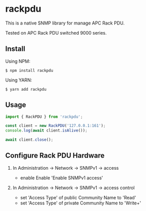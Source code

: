 # rackpdu

This is a native SNMP library for manage APC Rack PDU.

Tested on APC Rack PDU switched 9000 series.

## Install

Using NPM:
```
$ npm install rackpdu
```

Using YARN:
```
$ yarn add rackpdu
```

## Usage
```ts
import { RackPDU } from 'rackpdu';

const client = new RackPDU('127.0.0.1:161');
console.log(await client.isAlive());

await client.close();
```

## Configure Rack PDU Hardware

1. In Administration -> Network -> SNMPv1 -> access

    - enable Enable 'Enable SNMPv1 access'

2. In Administration -> Network -> SNMPv1 -> access control
    - set 'Access Type' of public Community Name to 'Read'
    - set 'Access Type' of private Community Name to 'Write+'
